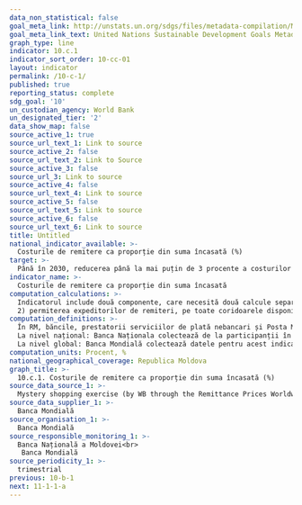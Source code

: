 ```yaml
---
data_non_statistical: false
goal_meta_link: http://unstats.un.org/sdgs/files/metadata-compilation/Metadata-Goal-10.pdf
goal_meta_link_text: United Nations Sustainable Development Goals Metadata (pdf 564kB)
graph_type: line
indicator: 10.c.1
indicator_sort_order: 10-cc-01
layout: indicator
permalink: /10-c-1/
published: true
reporting_status: complete
sdg_goal: '10'
un_custodian_agency: World Bank
un_designated_tier: '2'
data_show_map: false
source_active_1: true
source_url_text_1: Link to source
source_active_2: false
source_url_text_2: Link to Source
source_active_3: false
source_url_3: Link to source
source_active_4: false
source_url_text_4: Link to source
source_active_5: false
source_url_text_5: Link to source
source_active_6: false
source_url_text_6: Link to source
title: Untitled
national_indicator_available: >-
  Costurile de remitere ca proporție din suma încasată (%)
target: >-
  Până în 2030, reducerea până la mai puțin de 3 procente a costurilor tranzacționale pentru remitențele migranților și eliminarea coridoarelor de remitențe cu costuri mai sus de 5 procente
indicator_name: >-
  Costurile de remitere ca proporție din suma încasată
computation_calculations: >-
  Indicatorul include două componente, care necesită două calcule separate: 1) reducerea mediei generale a costurilor de remitere la mai puțin de 3% - se calculează ca media tuturor costurilor pentru toate serviciile de remitere incluse in baza de date RPW  (Remittance Prices Worldwide). <br> 
  2) permiterea expeditorilor de remiteri, pe toate coridoarele disponibile, să trimită bani părților-beneficiare cu un cost de 5% sau mai puțin - este calculat ca costul mediu a trei cele mai ieftine servicii disponibile în fiecare coridor care îndeplinesc un set definit de cerințe minime, conform Metodologiei SmaRT al Băncii Mondiale.
computation_definitions: >-
  În RM, băncile, prestatorii serviciilor de plată nebancari și Posta Moldova pot oferi servicii de remiteri de bani (prin intermediul MTS (sisteme de remiteri de bani) și conturilor corespondente ale băncii/SWIFT). Sistem de remitere de bani – sistem reglementat de norme comune participanților sistemului aferente procesării, compensării și decontării mijloacelor bănești aferente remiterilor de bani și în cadrul căruia executarea remiterii de bani nu este condiționată de utilizarea unui cont de plăți al plătitorului/beneficiarului ( [Regulamentul cu privire la activitatea prestatorilor de servicii de plată în sistemele de remitere de bani](https://www.bnm.md/ro/content/regulamentul-cu-privire-la-activitatea-prestatorilor-de-servicii-de-plata-sistemele-de) , aprobat prin HCA al BNM nr. 204 din 15.10.2010)<br> 
  La nivel național: Banca Naționala colectează de la participanții în sistemul de remitere de bani (bănci și Poșta Moldovei) date despre suma remiterilor de bani și suma comisioanelor (toate tipurile) pentru plata remiterilor de bani de către cetățenii RM, în anul de raportare, și va estima procentul costurilor de remitere și media acestora la nivel național. <br> 
  La nivel global: Banca Mondială colectează datele pentru acest indicator prin Mystery shopping, care includ date despre: Comision, Rata de schimb aplicată, Tipul produsului, Rapiditatea transferului, Acoperirea rețelei.
computation_units: Procent, %
national_geographical_coverage: Republica Moldova
graph_title: >-
  10.c.1. Costurile de remitere ca proporție din suma încasată (%)
source_data_source_1: >-
  Mystery shopping exercise (by WB through the Remittance Prices Worldwide (RPW) database)
source_data_supplier_1: >-
  Banca Mondială
source_organisation_1: >-
  Banca Mondială
source_responsible_monitoring_1: >-
  Banca Națională a Moldovei<br> 
   Banca Mondială
source_periodicity_1: >-
  trimestrial
previous: 10-b-1
next: 11-1-1-a
---
```

